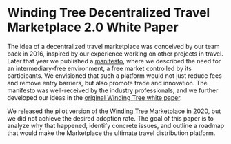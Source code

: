 # Winding Tree Decentralized Travel Marketplace 2.0 White Paper

The idea of a decentralized travel marketplace was conceived by our team back in 2016, inspired by our experience working on other projects in travel. Later that year we published a [manifesto](https://www.linkedin.com/pulse/travel-industrys-invisible-battle-maksim-izmaylov), where we described the need for an intermediary-free environment, a free market controlled by its participants. We envisioned that such a platform would not just reduce fees and remove entry barriers, but also promote trade and innovation. The manifesto was well-received by the industry professionals, and we further developed our ideas in the [original Winding Tree white paper](https://github.com/windingtree/white-paper/blob/main/white-paper.pdf).

We released the pilot version of the [Winding Tree Marketplace](https://marketplace.windingtree.com) in 2020, but we did not achieve the desired adoption rate. The goal of this paper is to analyze why that happened, identify concrete issues, and outline a roadmap that would make the Marketplace the ultimate travel distribution platform.
